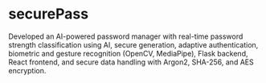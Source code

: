 # securePass
Developed an AI-powered password manager with real-time password strength classification using AI, secure generation, adaptive authentication, biometric and gesture recognition (OpenCV, MediaPipe), Flask backend, React frontend, and secure data handling with Argon2, SHA-256, and AES encryption.
